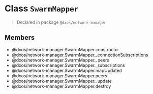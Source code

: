 # Class `SwarmMapper`
> Declared in package `@dxos/network-manager`

## Members
- @dxos/network-manager.SwarmMapper.constructor
- @dxos/network-manager.SwarmMapper._connectionSubscriptions
- @dxos/network-manager.SwarmMapper._peers
- @dxos/network-manager.SwarmMapper._subscriptions
- @dxos/network-manager.SwarmMapper.mapUpdated
- @dxos/network-manager.SwarmMapper.peers
- @dxos/network-manager.SwarmMapper._update
- @dxos/network-manager.SwarmMapper.destroy

